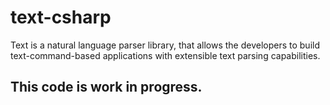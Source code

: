 # text-csharp
Text is a natural language parser library, that allows the developers to build text-command-based applications with extensible text parsing capabilities.

## This code is work in progress.
